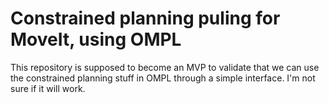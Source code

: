 # Constrained planning puling for MoveIt, using OMPL

This repository is supposed to become an MVP to validate that we can use the constrained planning stuff in OMPL through a simple interface.
I'm not sure if it will work.